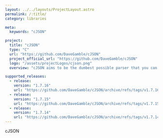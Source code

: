```yaml
---
layout: ../../layouts/ProjectLayout.astro
permalink: /:title/
category: libraries

meta:
  keywords: "cJSON"

project:
  title: "cJSON"
  type: "C"
  url: "https://github.com/DaveGamble/cJSON"
  project_official_url: "https://github.com/DaveGamble/cJSON"
  logo: "/assets/projectLogos/cjson.png"
  overview: "cJSON aims to be the dumbest possible parser that you can get your job done with. It's a single file of C, and a single header file."

supported_releases:
  - release:
    version: "1.7.16"
    url: "https://github.com/DaveGamble/cJSON/archive/refs/tags/v1.7.16.tar.gz"
  - release:
    version: "1.7.15"
    url: "https://github.com/DaveGamble/cJSON/archive/refs/tags/v1.7.15.tar.gz"
  - release:
    version: "1.7.14"
    url: "https://github.com/DaveGamble/cJSON/archive/refs/tags/v1.7.14.tar.gz"
---
```


<p>cJSON</p>
